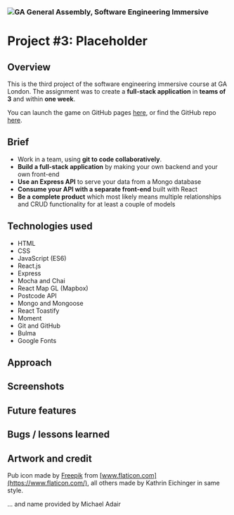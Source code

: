 
### ![GA](https://cloud.githubusercontent.com/assets/40461/8183776/469f976e-1432-11e5-8199-6ac91363302b.png) General Assembly, Software Engineering Immersive
# Project #3: Placeholder

## Overview

This is the third project of the software engineering immersive course at GA London. The assignment was to create a **full-stack application** in **teams of 3** and within **one week**.

You can launch the game on GitHub pages [here](url), or find the GitHub repo [here](url).

## Brief

* Work in a team, using **git to code collaboratively**.
* **Build a full-stack application** by making your own backend and your own front-end
* **Use an Express API** to serve your data from a Mongo database
* **Consume your API with a separate front-end** built with React
* **Be a complete product** which most likely means multiple relationships and CRUD functionality for at least a couple of models


## Technologies used
- HTML
- CSS
- JavaScript (ES6)
- React.js
- Express
- Mocha and Chai
- React Map GL (Mapbox)
- Postcode API
- Mongo and Mongoose
- React Toastify
- Moment
- Git and GitHub
- Bulma
- Google Fonts

## Approach

## Screenshots

## Future features

## Bugs / lessons learned

## Artwork and credit

Pub icon made by [Freepik](https://www.freepik.com/) from [www.flaticon.com](https://www.flaticon.com/), all others made by Kathrin Eichinger in same style.

... and name provided by Michael Adair